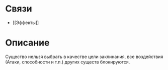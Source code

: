 # Связи
- [[Эффекты]]
# Описание
Существо нельзя выбрать в качестве цели заклинания, все воздействия (Атаки, способности и т.п.) других существ блокируются.